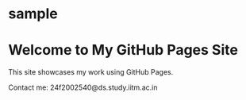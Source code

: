 # sample
<!DOCTYPE html>
<html lang="en">
<head>
  <meta charset="UTF-8">
  <title>My Sample Page</title>
</head>
<body>
  <h1>Welcome to My GitHub Pages Site</h1>
  <p>This site showcases my work using GitHub Pages.</p>
  <p>Contact me: <!--email_off-->24f2002540@ds.study.iitm.ac.in<!--/email_off--></p>
</body>
</html>


